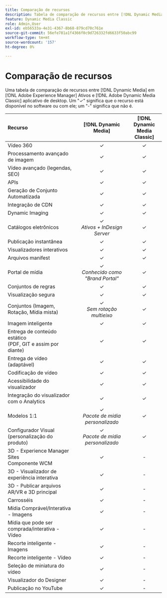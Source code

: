 ```yaml
---
title: Comparação de recursos
description: Tabela de comparação de recursos entre [!DNL Dynamic Media] em [!DNL Adobe Experience Manager] Ativos e [!DNL Adobe Dynamic Media Classic] aplicativo de desktop.
feature: Dynamic Media Classic
role: Admin,User
exl-id: eb56533a-4e31-4367-8b68-879cd70c761e
source-git-commit: 56efe781a1f4366f0c9d726332fd6633f50abc99
workflow-type: tm+mt
source-wordcount: '157'
ht-degree: 0%

---
```


# Comparação de recursos

Uma tabela de comparação de recursos entre [!DNL Dynamic Media] em [!DNL Adobe Experience Manager] Ativos e [!DNL Adobe Dynamic Media Classic] aplicativo de desktop. Um &quot;✓&quot; significa que o recurso está disponível no software ou com ele; um &quot;-&quot; significa que não é.

| Recurso | [!DNL Dynamic Media] | [!DNL Dynamic Media<br>Classic] |
| :--- | :---: | :---: |
| Vídeo 360 | ✓ | ✓ |
| Processamento avançado de imagem | ✓ | ✓ |
| Vídeo avançado (legendas, SEO) | ✓ | ✓ |
| APIs | ✓ | ✓ |
| Geração de Conjunto Automatizada | ✓ | ✓ |
| Integração de CDN | ✓ | ✓ |
| Dynamic Imaging | ✓ | ✓ |
| Catálogos eletrônicos | ✓<br>*Ativos + InDesign Server* | ✓ |
| Publicação instantânea | ✓ | ✓ |
| Visualizadores interativos | ✓ | ✓ |
| Arquivos manifest | ✓ | ✓ |
| Portal de mídia | ✓<br>*Conhecido como &quot;Brand Portal&quot;* | ✓ |
| Conjuntos de regras | ✓ | ✓ |
| Visualização segura | ✓ | ✓ |
| Conjuntos (Imagem, Rotação, Mídia mista) | ✓<br>*Sem rotação multieixo* | ✓ |
| Imagem inteligente | ✓ | ✓ |
| Entrega de conteúdo estático<br>(PDF, GIT e assim por diante) | ✓ | ✓ |
| Entrega de vídeo (adaptável) | ✓ | ✓ |
| Codificação de vídeo | ✓ | ✓ |
| Acessibilidade do visualizador | ✓ | ✓ |
| Integração do visualizador com o Analytics | ✓ | ✓ |
| Modelos 1:1 | ✓<br>*Pacote de mídia personalizado* | ✓ |
| Configurador Visual<br>(personalização do produto) | ✓<br>*Pacote de mídia personalizado* | ✓ |
| 3D - Experience Manager Sites<br>Componente WCM | ✓ | - |
| 3D - Visualizador de experiência interativa | ✓ | - |
| 3D - Publicar arquivos AR/VR e 3D principal | ✓ | - |
| Carrosséis | ✓ | - |
| Mídia Comprável/Interativa - Imagens | ✓ | - |
| Mídia que pode ser comprada/interativa - Vídeo | ✓ | - |
| Recorte inteligente - Imagens | ✓ | - |
| Recorte inteligente - Vídeo | ✓ | - |
| Seleção de miniatura do vídeo | ✓ | - |
| Visualizador do Designer | ✓ | - |
| Publicação no YouTube | ✓ | - |
